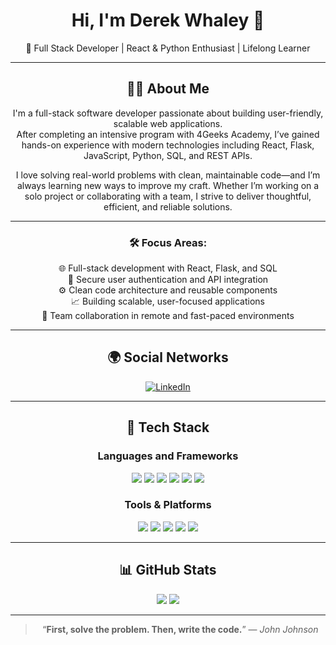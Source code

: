 <div align="center">

# Hi, I'm Derek Whaley 👋  
🎯 Full Stack Developer | React & Python Enthusiast | Lifelong Learner  

---

## 👨‍💻 About Me

I'm a full-stack software developer passionate about building user-friendly, scalable web applications.  
After completing an intensive program with 4Geeks Academy, I’ve gained hands-on experience with modern technologies including React, Flask, JavaScript, Python, SQL, and REST APIs.

I love solving real-world problems with clean, maintainable code—and I’m always learning new ways to improve my craft. Whether I’m working on a solo project or collaborating with a team, I strive to deliver thoughtful, efficient, and reliable solutions.

---

### 🛠️ Focus Areas:

🌐 Full-stack development with React, Flask, and SQL  
🔐 Secure user authentication and API integration  
⚙️ Clean code architecture and reusable components  
📈 Building scalable, user-focused applications  
🤝 Team collaboration in remote and fast-paced environments  

---

## 🌍 Social Networks

[![LinkedIn](https://img.shields.io/badge/LinkedIn-blue?logo=linkedin&style=for-the-badge)]([https://www.linkedin.com/in/your-link](https://www.linkedin.com/in/derek-whaley-a076a0359/))

---

## 🧰 Tech Stack

### Languages and Frameworks  
<img src="https://img.shields.io/badge/-JavaScript-F7DF1E?style=flat-square&logo=javascript&logoColor=black"/>  
<img src="https://img.shields.io/badge/-Python-3776AB?style=flat-square&logo=python&logoColor=white"/>  
<img src="https://img.shields.io/badge/-React-61DAFB?style=flat-square&logo=react&logoColor=black"/>  
<img src="https://img.shields.io/badge/-Flask-000000?style=flat-square&logo=flask"/>  
<img src="https://img.shields.io/badge/-HTML5-E34F26?style=flat-square&logo=html5&logoColor=white"/>  
<img src="https://img.shields.io/badge/-CSS3-1572B6?style=flat-square&logo=css3"/>

### Tools & Platforms  
<img src="https://img.shields.io/badge/-Git-F05032?style=flat-square&logo=git&logoColor=white"/>  
<img src="https://img.shields.io/badge/-GitHub-181717?style=flat-square&logo=github"/>  
<img src="https://img.shields.io/badge/-Bootstrap-563D7C?style=flat-square&logo=bootstrap&logoColor=white"/>  
<img src="https://img.shields.io/badge/-SQL-4479A1?style=flat-square&logo=postgresql&logoColor=white"/>  
<img src="https://img.shields.io/badge/-JWT-000000?style=flat-square&logo=jsonwebtokens&logoColor=white"/>

---

## 📊 GitHub Stats

<img src="https://github-readme-stats.vercel.app/api?username=redjedi1017&show_icons=true&theme=tokyonight" />  
<img src="https://github-readme-stats.vercel.app/api/top-langs/?username=redjedi1017&layout=compact&theme=tokyonight" />

---

> “**First, solve the problem. Then, write the code.**” — *John Johnson*

</div>

